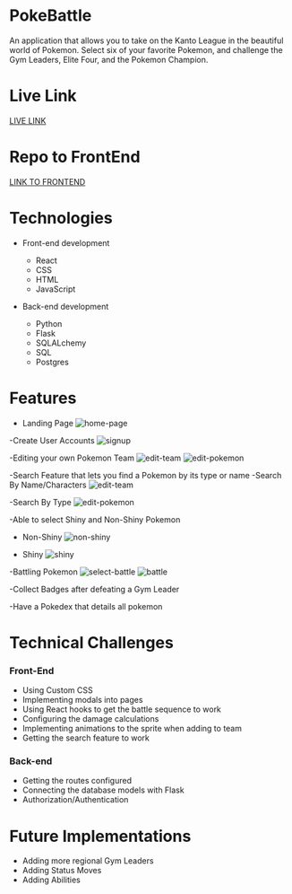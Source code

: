 # PokeBattle
An application that allows you to take on the Kanto League in the beautiful world of Pokemon.  Select six of your favorite Pokemon, and challenge the
Gym Leaders, Elite Four, and the Pokemon Champion.

# Live Link
<a href="https://pokechampions.herokuapp.com/">LIVE LINK</a>

# Repo to FrontEnd
<a href="https://github.com/rockyboyyang/PokeBattle-FrontEnd">LINK TO FRONTEND</a>

# Technologies
- Front-end development
    - React
    - CSS
    - HTML
    - JavaScript
  
 - Back-end development
    - Python
    - Flask
    - SQLALchemy
    - SQL
    - Postgres


 # Features
- Landing Page
![home-page](src/assets/images/home.png)

-Create User Accounts
![signup](src/assets/images/signup.png)

-Editing your own Pokemon Team
![edit-team](src/assets/images/select-team.png)
![edit-pokemon](src/assets/images/edit-pokemon.png)

-Search Feature that lets you find a Pokemon by its type or name
   -Search By Name/Characters
   ![edit-team](src/assets/images/by-name.png)

   -Search By Type
   ![edit-pokemon](src/assets/images/by-type.png)

-Able to select Shiny and Non-Shiny Pokemon
   - Non-Shiny
   ![non-shiny](src/assets/images/not-shiny.png)

   - Shiny
   ![shiny](src/assets/images/shiny.png)


-Battling Pokemon
![select-battle](src/assets/images/select-battle.png)
![battle](src/assets/images/battle.png)

-Collect Badges after defeating a Gym Leader

-Have a Pokedex that details all pokemon

# Technical Challenges

### Front-End
- Using Custom CSS
- Implementing modals into pages
- Using React hooks to get the battle sequence to work
- Configuring the damage calculations
- Implementing animations to the sprite when adding to team
- Getting the search feature to work

### Back-end
- Getting the routes configured
- Connecting the database models with Flask
- Authorization/Authentication

# Future Implementations
- Adding more regional Gym Leaders
- Adding Status Moves
- Adding Abilities

